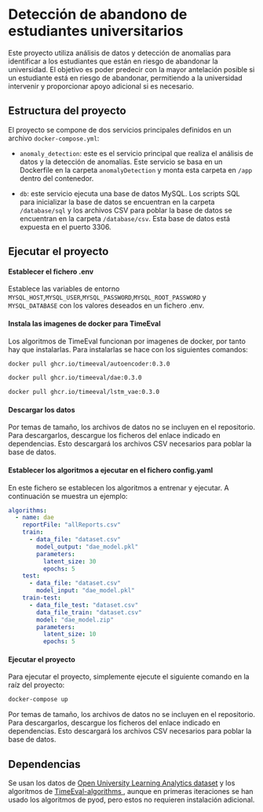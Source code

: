 # Detección de abandono de estudiantes universitarios

Este proyecto utiliza análisis de datos y detección de anomalías para identificar a los estudiantes que están en riesgo de abandonar la universidad. El objetivo es poder predecir con la mayor antelación posible si un estudiante está en riesgo de abandonar, permitiendo a la universidad intervenir y proporcionar apoyo adicional si es necesario.

## Estructura del proyecto

El proyecto se compone de dos servicios principales definidos en un archivo `docker-compose.yml`:

- `anomaly_detection`: este es el servicio principal que realiza el análisis de datos y la detección de anomalías. Este servicio se basa en un Dockerfile en la carpeta `anomalyDetection` y monta esta carpeta en `/app` dentro del contenedor.

- `db`: este servicio ejecuta una base de datos MySQL. Los scripts SQL para inicializar la base de datos se encuentran en la carpeta `/database/sql` y los archivos CSV para poblar la base de datos se encuentran en la carpeta `/database/csv`. Esta base de datos está expuesta en el puerto 3306.

## Ejecutar el proyecto

#### Establecer el fichero .env

Establece las variables de entorno `MYSQL_HOST`,`MYSQL_USER`,`MYSQL_PASSWORD`,`MYSQL_ROOT_PASSWORD` y `MYSQL_DATABASE` con los valores deseados en un fichero .env.

#### Instala las imagenes de docker para TimeEval

Los algoritmos de TimeEval funcionan por imagenes de docker, por tanto hay que instalarlas. Para instalarlas se hace con los siguientes comandos:

```bash
docker pull ghcr.io/timeeval/autoencoder:0.3.0
```

```bash
docker pull ghcr.io/timeeval/dae:0.3.0
```

```bash
docker pull ghcr.io/timeeval/lstm_vae:0.3.0
```

#### Descargar los datos

Por temas de tamaño, los archivos de datos no se incluyen en el repositorio. Para descargarlos, descargue los ficheros del enlace indicado en dependencias. Esto descargará los archivos CSV necesarios para poblar la base de datos.

#### Establecer los algoritmos a ejecutar en el fichero config.yaml

En este fichero se establecen los algoritmos a entrenar y ejecutar. A continuación se muestra un ejemplo:

```yaml
algorithms:
  - name: dae
    reportFile: "allReports.csv"
    train:
      - data_file: "dataset.csv"
        model_output: "dae_model.pkl"
        parameters:
          latent_size: 30
          epochs: 5
    test:
      - data_file: "dataset.csv"
        model_input: "dae_model.pkl"
    train-test:
      - data_file_test: "dataset.csv"
        data_file_train: "dataset.csv"
        model: "dae_model.zip"
        parameters:
          latent_size: 10
          epochs: 5
```

#### Ejecutar el proyecto

Para ejecutar el proyecto, simplemente ejecute el siguiente comando en la raíz del proyecto:

```bash
docker-compose up
```

Por temas de tamaño, los archivos de datos no se incluyen en el repositorio. Para descargarlos, descargue los ficheros del enlace indicado en dependencias. Esto descargará los archivos CSV necesarios para poblar la base de datos.

## Dependencias

Se usan los datos de [Open University Learning Analytics dataset](https://analyse.kmi.open.ac.uk/open_dataset) y los algoritmos de [TimeEval-algorithms ](https://github.com/HPI-Information-Systems/TimeEval-algorithms/tree/main), aunque en primeras iteraciones se han usado los algoritmos de pyod, pero estos no requieren instalación adicional.
